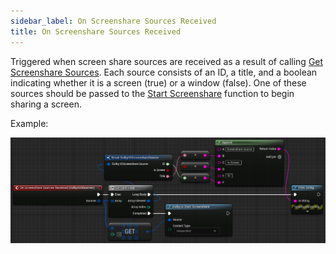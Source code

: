 ```yaml
---
sidebar_label: On Screenshare Sources Received
title: On Screenshare Sources Received
---
```

Triggered when screen share sources are received as a result of calling [Get Screenshare Sources](../Functions/get-screenshare-sources). Each source consists of an ID, a title, and a boolean indicating whether it is a screen (true) or a window (false). One of these sources should be passed to the [Start Screenshare](../Functions/start-screenshare) function to begin sharing a screen.

Example:

![](../../../static/img/example-on-screenshare-sources-received.png)